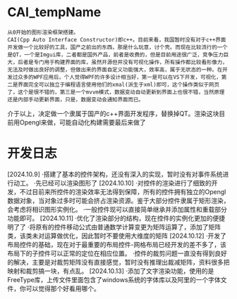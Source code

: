 # CAI_tempName
    从0开始的图形渲染框架搭建。
    CAI(Cpp Auto Interface Constructor)即c++。目前来看，我国暂时没有对于c++界面开发做一个比较好的工具，国产之前出的东西，那是什么玩意，讨个壳。而现在比较流行的一个是QT，一个是Imgui库，二者都是国外产品，前者是收费的，但是目前用途很广泛，竞争压力巨大，后者是专门用于构建界面的库，虽然开源但并没有可视化操作，所有操作都比较看形像力，无法及时做出良好的调整，但做出来的界面自定义功能强大，效率高，属于无状态的一种。在开发过众多的WPF应用后，个人觉得WPF的许多设计相当好，第一是可以在VS下开发，可视化，第二是界面完全可以独立于编程语言使用他们的xmal(派生于xml)即可，这个操作类似于网页了，这个是很不错的，第三是一个mvvm模式，数据变动自动更新到界面上也很不错，当然原理还是内部手动更新界面，只是，数据变动会通知界面而已。
介于以上，决定做一个隶属于国产的c++界面开发程序，替换掉QT。渲染这块目前用Opengl来做，可能自动化构建需要最后来做了
# 开发日志
[2024.10.9] 
    ·搭建了基本的控件架构，还没有深入的实现，暂时没有对事件系统进行动工。
    ·先已经可以渲染图形了
[2024.10.10]
    ·对控件的渲染进行了细致的开发，不过目前来所控件的渲染效率无法得到保障，所有的控件拥有独立的Opengl数据对象，当对象过多时可能会挤占渲染资源。鉴于大部分控件隶属于矩形渲染，会考虑将相识图形实例化。
    ·一般控件现可以直接简单继承并添加属性和重载部分功能即可。
[2024.10.11]
    ·优化了渲染部分的结构，现在控件的实例化更加的便捷明了了
    ·将原有的控件移动公式由普通数学计算变更为矩阵运算了，添加了矩阵类，该类未对运算做优化，因此暂时不要使用大维度的矩阵
[2024.10.12]
    ·开发了布局控件的基础，现在对于最重要的布局控件-网格布局已经开发的差不多了，该布局下的子控件可以正常的定位在相应位置。
    ·控件的裁剪问题一直没有得到良好的解决，主要是对裁剪矩阵没有直接感觉，暂时没有推理出裁减矩阵，资料很多把映射和裁剪搞一块，有点乱。
[2024.10.13]
    ·添加了文字渲染功能，使用的是FreeType库，上传文件里面包含了windows系统的字体库以及阿里的一个字体文件，你可以觉得那个好看用哪个。
